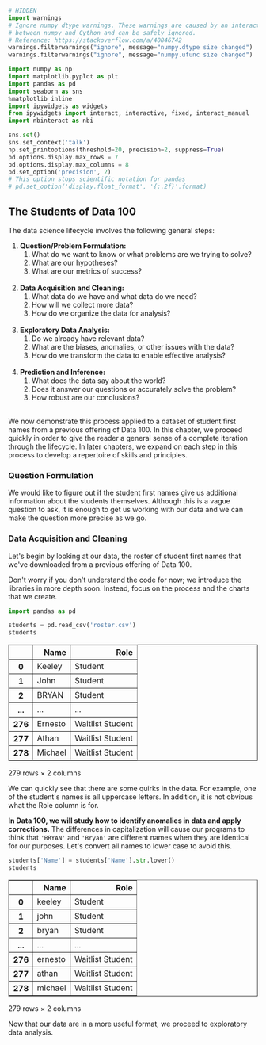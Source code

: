 

```python
# HIDDEN
import warnings
# Ignore numpy dtype warnings. These warnings are caused by an interaction
# between numpy and Cython and can be safely ignored.
# Reference: https://stackoverflow.com/a/40846742
warnings.filterwarnings("ignore", message="numpy.dtype size changed")
warnings.filterwarnings("ignore", message="numpy.ufunc size changed")

import numpy as np
import matplotlib.pyplot as plt
import pandas as pd
import seaborn as sns
%matplotlib inline
import ipywidgets as widgets
from ipywidgets import interact, interactive, fixed, interact_manual
import nbinteract as nbi

sns.set()
sns.set_context('talk')
np.set_printoptions(threshold=20, precision=2, suppress=True)
pd.options.display.max_rows = 7
pd.options.display.max_columns = 8
pd.set_option('precision', 2)
# This option stops scientific notation for pandas
# pd.set_option('display.float_format', '{:.2f}'.format)
```

## The Students of Data 100

The data science lifecycle involves the following general steps:

1. **Question/Problem Formulation:** 
    1. What do we want to know or what problems are we trying to solve?  
    1. What are our hypotheses? 
    1. What are our metrics of success? <br/><br/>
1. **Data Acquisition and Cleaning:** 
    1. What data do we have and what data do we need?  
    1. How will we collect more data? 
    1. How do we organize the data for analysis?  <br/><br/>
1. **Exploratory Data Analysis:** 
    1. Do we already have relevant data?  
    1. What are the biases, anomalies, or other issues with the data?  
    1. How do we transform the data to enable effective analysis? <br/><br/>
1. **Prediction and Inference:** 
    1. What does the data say about the world?  
    1. Does it answer our questions or accurately solve the problem?  
    1. How robust are our conclusions? <br/><br/>
    
We now demonstrate this process applied to a dataset of student first names from a previous offering of Data 100. In this chapter, we proceed quickly in order to give the reader a general sense of a complete iteration through the lifecycle. In later chapters, we expand on each step in this process to develop a repertoire of skills and principles.

### Question Formulation

We would like to figure out if the student first names give
us additional information about the students themselves. Although this is a
vague question to ask, it is enough to get us working with our data and we can
make the question more precise as we go.

### Data Acquisition and Cleaning

Let's begin by looking at our data, the roster of student first names that we've downloaded from a previous offering of Data 100.

Don't worry if you don't understand the code for now; we introduce the libraries in more depth soon. Instead, focus on the process and the charts that we create.


```python
import pandas as pd

students = pd.read_csv('roster.csv')
students
```




<div>
<style scoped>
    .dataframe tbody tr th:only-of-type {
        vertical-align: middle;
    }

    .dataframe tbody tr th {
        vertical-align: top;
    }

    .dataframe thead th {
        text-align: right;
    }
</style>
<table border="1" class="dataframe">
  <thead>
    <tr style="text-align: right;">
      <th></th>
      <th>Name</th>
      <th>Role</th>
    </tr>
  </thead>
  <tbody>
    <tr>
      <th>0</th>
      <td>Keeley</td>
      <td>Student</td>
    </tr>
    <tr>
      <th>1</th>
      <td>John</td>
      <td>Student</td>
    </tr>
    <tr>
      <th>2</th>
      <td>BRYAN</td>
      <td>Student</td>
    </tr>
    <tr>
      <th>...</th>
      <td>...</td>
      <td>...</td>
    </tr>
    <tr>
      <th>276</th>
      <td>Ernesto</td>
      <td>Waitlist Student</td>
    </tr>
    <tr>
      <th>277</th>
      <td>Athan</td>
      <td>Waitlist Student</td>
    </tr>
    <tr>
      <th>278</th>
      <td>Michael</td>
      <td>Waitlist Student</td>
    </tr>
  </tbody>
</table>
<p>279 rows × 2 columns</p>
</div>



We can quickly see that there are some quirks in the data. For example, one of the student's names is all uppercase letters. In addition, it is not obvious what the Role column is for.

**In Data 100, we will study how to identify anomalies in data and apply corrections.** The differences in capitalization will cause our programs to think that `'BRYAN'` and `'Bryan'` are different names when they are identical for our purposes. Let's convert all names to lower case to avoid this.


```python
students['Name'] = students['Name'].str.lower()
students
```




<div>
<style scoped>
    .dataframe tbody tr th:only-of-type {
        vertical-align: middle;
    }

    .dataframe tbody tr th {
        vertical-align: top;
    }

    .dataframe thead th {
        text-align: right;
    }
</style>
<table border="1" class="dataframe">
  <thead>
    <tr style="text-align: right;">
      <th></th>
      <th>Name</th>
      <th>Role</th>
    </tr>
  </thead>
  <tbody>
    <tr>
      <th>0</th>
      <td>keeley</td>
      <td>Student</td>
    </tr>
    <tr>
      <th>1</th>
      <td>john</td>
      <td>Student</td>
    </tr>
    <tr>
      <th>2</th>
      <td>bryan</td>
      <td>Student</td>
    </tr>
    <tr>
      <th>...</th>
      <td>...</td>
      <td>...</td>
    </tr>
    <tr>
      <th>276</th>
      <td>ernesto</td>
      <td>Waitlist Student</td>
    </tr>
    <tr>
      <th>277</th>
      <td>athan</td>
      <td>Waitlist Student</td>
    </tr>
    <tr>
      <th>278</th>
      <td>michael</td>
      <td>Waitlist Student</td>
    </tr>
  </tbody>
</table>
<p>279 rows × 2 columns</p>
</div>



Now that our data are in a more useful format, we proceed to exploratory data analysis.
